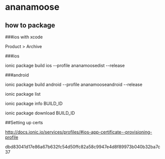 # ananamoose

## how to package

###ios with xcode

Product > Archive

###ios

ionic package build ios --profile ananamoosedist --release

###android

ionic package build android --profile ananamooseandroid --release

ionic package list

ionic package info BUILD_ID

ionic package download BUILD_ID

##Setting up certs

http://docs.ionic.io/services/profiles/#ios-app-certificate--provisioning-profile


dbd83041d17e86a67b632fc54d50ffc82a58c9947e4d8f89973b040b32ba7c37
